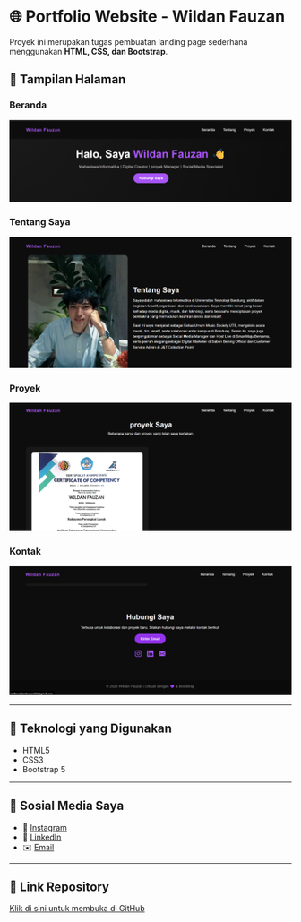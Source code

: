 # 🌐 Portfolio Website - Wildan Fauzan

Proyek ini merupakan tugas pembuatan landing page sederhana menggunakan **HTML, CSS, dan Bootstrap**.

## 📸 Tampilan Halaman

### Beranda
![Beranda](image/Screenshot%202025-10-16%20220623.png)

### Tentang Saya
![Tentang Saya](image/Screenshot%202025-10-16%20220634.png)

### Proyek
![Proyek](image/Screenshot%202025-10-16%20220647.png)

### Kontak
![Kontak](image/Screenshot%202025-10-16%20220704.png)

---

## 🧠 Teknologi yang Digunakan
- HTML5  
- CSS3  
- Bootstrap 5  

---

## 🔗 Sosial Media Saya
- 📸 [Instagram](https://www.instagram.com/wildanfauzannnnn/)  
- 💼 [LinkedIn](https://www.linkedin.com/in/wildan-fauzan-02056a275/)  
- ✉️ [Email](mailto:wildanfauzan266@gmail.com)

---

## 🚀 Link Repository
[Klik di sini untuk membuka di GitHub](https://github.com/wldnfzn/Pemograman-Web-1)
